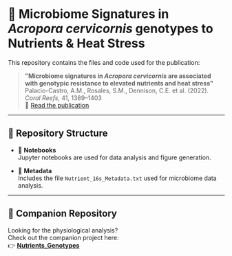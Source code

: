 # 🧬 Microbiome Signatures in *Acropora cervicornis* genotypes to Nutrients & Heat Stress

This repository contains the files and code used for the publication:

> **"Microbiome signatures in *Acropora cervicornis* are associated with genotypic resistance to elevated nutrients and heat stress"**  
> Palacio-Castro, A.M., Rosales, S.M., Dennison, C.E. et al. (2022).  
> *Coral Reefs*, 41, 1389–1403  
> 📖 [Read the publication](https://doi.org/10.1007/s00338-022-02289-w)

---

## 📁 Repository Structure

- 📓 **Notebooks**  
  Jupyter notebooks are used for data analysis and figure generation.

- 🧾 **Metadata**  
  Includes the file `Nutrient_16s_Metadata.txt` used for microbiome data analysis.

---

## 🔗 Companion Repository

Looking for the physiological analysis?  
Check out the companion project here:  
👉 [**Nutrients_Genotypes**](https://github.com/anampc/Nutrients_Genotypes)
